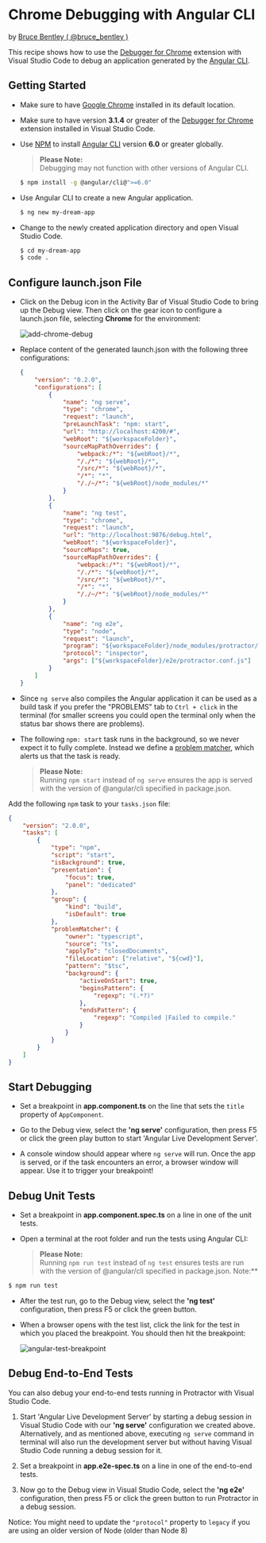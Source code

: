 # Chrome Debugging with Angular CLI

by [Bruce Bentley ( @bruce_bentley )](https://github.com/brucebentley/)

This recipe shows how to use the [Debugger for Chrome](https://github.com/Microsoft/vscode-chrome-debug) extension with Visual Studio Code to debug
an application generated by the [Angular CLI](https://cli.angular.io/).

## Getting Started

+ Make sure to have [Google Chrome](https://www.google.com/chrome) installed in its default location.

+ Make sure to have version **3.1.4** or greater of the [Debugger for Chrome](https://marketplace.visualstudio.com/items?itemName=msjsdiag.debugger-for-chrome) extension installed in Visual Studio Code.

+ Use [NPM](https://www.npmjs.com) to install [Angular CLI](https://cli.angular.io) version **6.0** or greater globally.

   > **Please Note:**  
   > Debugging may not function with other versions of Angular CLI.

   ```sh
   $ npm install -g @angular/cli@">=6.0"
   ```

+ Use Angular CLI to create a new Angular application.

   ```sh
   $ ng new my-dream-app
   ```

+ Change to the newly created application directory and open Visual Studio Code.

   ```sh
   $ cd my-dream-app
   $ code .
   ```

## Configure launch.json File

+ Click on the Debug icon in the Activity Bar of Visual Studio Code to bring up the Debug view.
Then click on the gear icon to configure a launch.json file, selecting **Chrome** for the environment:

   ![add-chrome-debug](https://user-images.githubusercontent.com/2836367/27004175-77582668-4dca-11e7-9ce8-30ef3af64a36.png)

+ Replace content of the generated launch.json with the following three configurations:

   ```json
   {
       "version": "0.2.0",
       "configurations": [
           {
               "name": "ng serve",
               "type": "chrome",
               "request": "launch",
               "preLaunchTask": "npm: start",
               "url": "http://localhost:4200/#",
               "webRoot": "${workspaceFolder}",
               "sourceMapPathOverrides": {
                   "webpack:/*": "${webRoot}/*",
                   "/./*": "${webRoot}/*",
                   "/src/*": "${webRoot}/*",
                   "/*": "*",
                   "/./~/*": "${webRoot}/node_modules/*"
               }
           },
           {
               "name": "ng test",
               "type": "chrome",
               "request": "launch",
               "url": "http://localhost:9876/debug.html",
               "webRoot": "${workspaceFolder}",
               "sourceMaps": true,
               "sourceMapPathOverrides": {
                   "webpack:/*": "${webRoot}/*",
                   "/./*": "${webRoot}/*",
                   "/src/*": "${webRoot}/*",
                   "/*": "*",
                   "/./~/*": "${webRoot}/node_modules/*"
               }
           },
           {
               "name": "ng e2e",
               "type": "node",
               "request": "launch",
               "program": "${workspaceFolder}/node_modules/protractor/bin/protractor",
               "protocol": "inspector",
               "args": ["${workspaceFolder}/e2e/protractor.conf.js"]
           }
       ]
   }
   ```

+ Since `ng serve` also compiles the Angular application it can be used as a build task if you prefer the "PROBLEMS" tab to `Ctrl + click` in the terminal (for smaller screens you could open the terminal only when the status bar shows there are problems).
  
+ The following `npm: start` task runs in the background, so we never expect it to fully complete. Instead we define a [problem matcher](https://code.visualstudio.com/docs/editor/tasks#_processing-task-output-with-problem-matchers), which alerts us that the task is ready.

   > **Please Note:**  
   > Running `npm start` instead of `ng serve` ensures the app is served with the version of @angular/cli specified in package.json.

Add the following `npm` task to your `tasks.json` file:
  
   ```json
   {
       "version": "2.0.0",
       "tasks": [
           {
               "type": "npm",
               "script": "start",
               "isBackground": true,
               "presentation": {
                   "focus": true,
                   "panel": "dedicated"
               },
               "group": {
                   "kind": "build",
                   "isDefault": true
               },
               "problemMatcher": {
                   "owner": "typescript",
                   "source": "ts",
                   "applyTo": "closedDocuments",
                   "fileLocation": ["relative", "${cwd}"],
                   "pattern": "$tsc",
                   "background": {
                       "activeOnStart": true,
                       "beginsPattern": {
                           "regexp": "(.*?)"
                       },
                       "endsPattern": {
                           "regexp": "Compiled |Failed to compile."
                       }
                   }
               }
           }
       ]
   }
   ```

## Start Debugging

+ Set a breakpoint in **app.component.ts** on the line that sets the `title` property of `AppComponent`.

+ Go to the Debug view, select the **'ng serve'** configuration, then press F5 or click the green play button to start 'Angular Live Development Server'.

+ A console window should appear where `ng serve` will run. Once the app is served, or if the task encounters an error, a browser window will appear. Use it to trigger your breakpoint!

## Debug Unit Tests

+ Set a breakpoint in **app.component.spec.ts** on a line in one of the unit tests.

+ Open a terminal at the root folder and run the tests using Angular CLI:

   > **Please Note:**  
   > Running `npm run test` instead of `ng test` ensures tests are run with the version of @angular/cli specified in package.json.
Note:**  
> 
   ```bash
   $ npm run test
   ```

+ After the test run, go to the Debug view, select the **'ng test'** configuration, then press F5 or click the green button.

+ When a browser opens with the test list, click the link for the test in which you placed the breakpoint. You should then hit the breakpoint:

   ![angular-test-breakpoint](https://user-images.githubusercontent.com/2836367/27004448-e5134ff8-4dce-11e7-8145-69de0956dd07.png)

## Debug End-to-End Tests

You can also debug your end-to-end tests running in Protractor with Visual Studio Code.

1. Start 'Angular Live Development Server' by starting a debug session in Visual Studio Code with our **'ng serve'** configuration we created above. Alternatively, and as mentioned above, executing `ng serve` command in terminal will also run the development server but without having Visual Studio Code running a debug session for it.

2. Set a breakpoint in **app.e2e-spec.ts** on a line in one of the end-to-end tests.

3. Now go to the Debug view in Visual Studio Code, select the **'ng e2e'** configuration, then press F5 or click the green button to run Protractor in a debug session.

Notice: You might need to update the `"protocol"` property to `legacy` if you are using an older version of Node (older than Node 8)
